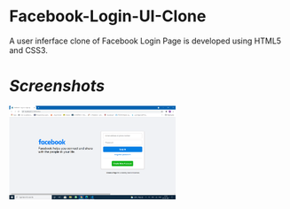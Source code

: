# Facebook-Login-UI-Clone

A user inferface clone of Facebook Login Page is developed using HTML5 and CSS3.

# *Screenshots*
<pre>
<img src="Screenshot (2855).png" width=300 />
</pre>

